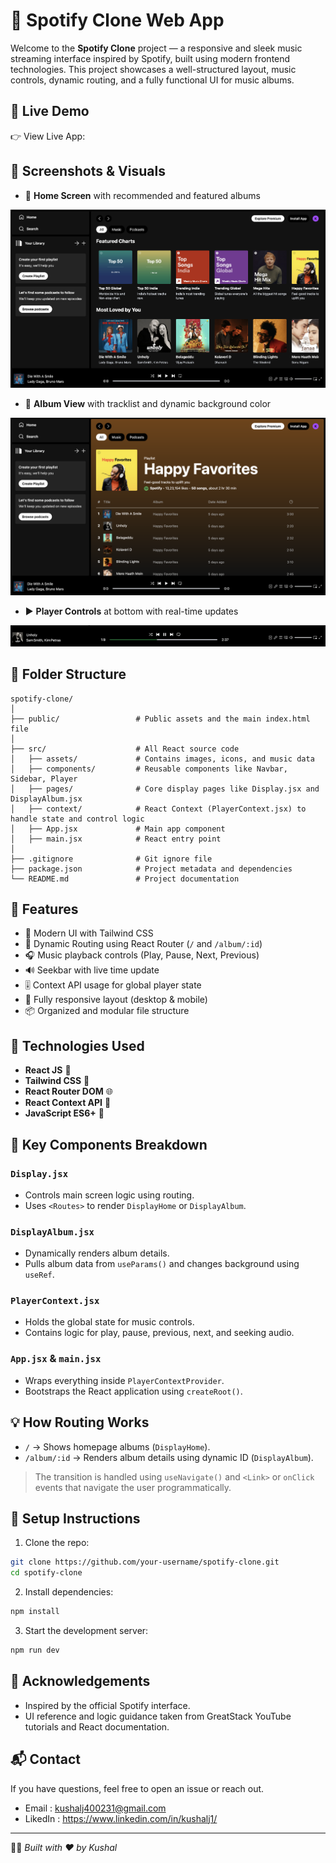 # 🎵 Spotify Clone Web App

Welcome to the **Spotify Clone** project — a responsive and sleek music streaming interface inspired by Spotify, built using modern frontend technologies. This project showcases a well-structured layout, music controls, dynamic routing, and a fully functional UI for music albums.

🔗 Live Demo
------------
👉 View Live App: 

## 📸 Screenshots & Visuals

- 🎵 **Home Screen** with recommended and featured albums

![App Screenshot](readme_assets/prev1.png)

- 📀 **Album View** with tracklist and dynamic background color

![App Screenshot](readme_assets/prev2.png)

- ▶️ **Player Controls** at bottom with real-time updates

![App Screenshot](readme_assets/prev3.png)

## 📁 Folder Structure

```
spotify-clone/
│
├── public/                 # Public assets and the main index.html file
│
├── src/                    # All React source code
│   ├── assets/             # Contains images, icons, and music data
│   ├── components/         # Reusable components like Navbar, Sidebar, Player
│   ├── pages/              # Core display pages like Display.jsx and DisplayAlbum.jsx
│   ├── context/            # React Context (PlayerContext.jsx) to handle state and control logic
│   ├── App.jsx             # Main app component
│   ├── main.jsx            # React entry point
│
├── .gitignore              # Git ignore file
├── package.json            # Project metadata and dependencies
└── README.md               # Project documentation
```

## 🚀 Features

- 🎨 Modern UI with Tailwind CSS
- 🔀 Dynamic Routing using React Router (`/` and `/album/:id`)
- 🎧 Music playback controls (Play, Pause, Next, Previous)
- 🔊 Seekbar with live time update
- 🎚️ Context API usage for global player state
- 🎯 Fully responsive layout (desktop & mobile)
- 📦 Organized and modular file structure

## 🧠 Technologies Used

- **React JS** 🧩
- **Tailwind CSS** 🎨
- **React Router DOM** 🌐
- **React Context API** 🧠
- **JavaScript ES6+** 🚀

## 📂 Key Components Breakdown

### `Display.jsx`
- Controls main screen logic using routing.
- Uses `<Routes>` to render `DisplayHome` or `DisplayAlbum`.

### `DisplayAlbum.jsx`
- Dynamically renders album details.
- Pulls album data from `useParams()` and changes background using `useRef`.

### `PlayerContext.jsx`
- Holds the global state for music controls.
- Contains logic for play, pause, previous, next, and seeking audio.

### `App.jsx` & `main.jsx`
- Wraps everything inside `PlayerContextProvider`.
- Bootstraps the React application using `createRoot()`.

## 💡 How Routing Works

- `/` → Shows homepage albums (`DisplayHome`).
- `/album/:id` → Renders album details using dynamic ID (`DisplayAlbum`).

> The transition is handled using `useNavigate()` and `<Link>` or `onClick` events that navigate the user programmatically.

## 🔧 Setup Instructions

1. Clone the repo:
```bash
git clone https://github.com/your-username/spotify-clone.git
cd spotify-clone
```

2. Install dependencies:
```bash
npm install
```

3. Start the development server:
```bash
npm run dev
```

## 🤝 Acknowledgements

- Inspired by the official Spotify interface.
- UI reference and logic guidance taken from GreatStack YouTube tutorials and React documentation.

## 📬 Contact

If you have questions, feel free to open an issue or reach out.
- Email : kushalj400231@gmail.com
- LikedIn : https://www.linkedin.com/in/kushalj1/

---

🧑‍💻 *Built with ❤️ by Kushal*